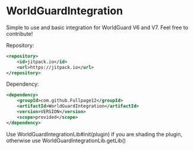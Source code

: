 # WorldGuardIntegration
Simple to use and basic integration for WorldGuard V6 and V7.
Feel free to contribute!


Repository:
```xml 
<repository>
    <id>jitpack.io</id>
    <url>https://jitpack.io</url>
</repository> 
  ```

Dependency:
```xml
<dependency>
    <groupId>com.github.Fullpage12</groupId>
    <artifactId>WorldGuardIntegration</artifactId>
    <version>VERSION</version>
    <scope>provided</scope>
</dependency>
  ```

Use WorldGuardIntegrationLib#init(plugin) if you are shading the plugin, otherwise use WorldGuardIntegrationLib.getLib()
